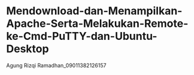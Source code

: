 # Mendownload-dan-Menampilkan-Apache-Serta-Melakukan-Remote-ke-Cmd-PuTTY-dan-Ubuntu-Desktop

Agung Rizqi Ramadhan_09011382126157
